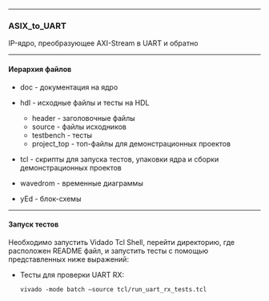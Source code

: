 ------

### ASIX_to_UART

IP-ядро, преобразующее AXI-Stream в UART и обратно

------

#### Иерархия файлов

- doc - документация на ядро
- hdl - исходные файлы и тесты на HDL
  - header - заголовочные файлы
  - source - файлы исходников
  - testbench - тесты
  - project_top - топ-файлы для демонстрационных проектов

- tcl - скрипты для запуска тестов, упаковки ядра и сборки демонстрационных проектов
- wavedrom - временные диаграммы
- yEd - блок-схемы

------

#### Запуск тестов

Необходимо запустить Vidado Tcl Shell, перейти директорию, где расположен README файл, и запустить тесты с помощью представленных ниже выражений:

- Тесты для проверки UART RX: 

  ```
  vivado -mode batch –source tcl/run_uart_rx_tests.tcl
  ```

  

